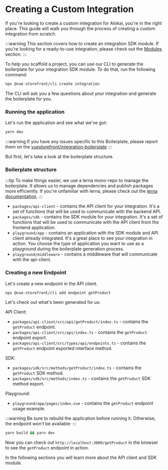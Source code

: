 # Creating a Custom Integration

If you're looking to create a custom integration for Alokai, you're in the right place. This guide will walk you through the process of creating a custom integration from scratch.

:::warning
This section covers how to create an integration SDK module. If you're looking for a ready-to-use integration, please check out the [Modules](/integrations) section.
:::

To help you scaffold a project, you can use our CLI to generate the boilerplate for your integration SDK module. To do that, run the following command:

[//]: # (//TODO: add link to the boilerplate)
```bash 
npx @vue-storefront/cli create integration 
```

The CLI will ask you a few questions about your integration and generate the boilerplate for you.


### Running the application

Let's run the application and see what we've got:

```bash
yarn dev
```

:::warning
If you have any issues specific to this Boilerplate, please report them on the [vuestorefront/integration-boilerplate](https://github.com/vuestorefront/integration-boilerplate)
:::

But first, let's take a look at the boilerplate structure.

### Boilerplate structure
:::tip
To make things easier, we use a lerna mono-repo to manage the boilerplate. 
It allows us to manage dependencies and publish packages more efficiently. 
If you're unfamiliar with lerna, please check out the [lerna documentation](https://lerna.js.org/).
:::

- `packages/api-client` - contains the API client for your integration. It's a set of functions that will be used to communicate with the backend API.
- `packages/sdk` - contains the SDK module for your integration. It's a set of functions that will be used to communicate with the API client from the frontend application.
- `playground/app` - contains an application with the SDK module and API client already integrated. It's a great place to see your integration in action.
   You choose the type of application you want to use as a playground during the boilerplate generation process.
- `playground/middleware` - contains a middleware that will communicate with the api-client.

### Creating a new Endpoint

Let's create a new endpoint in the API client.

```bash
npx @vue-storefront/cli add endpoint getProduct
```

Let's check out what's been generated for us:

API Client:
- `packages/api-client/src/api/getProduct/index.ts` - contains the `getProduct` endpoint.
- `packages/api-client/src/api/index.ts` - contains the `getProduct` endpoint export.
- `packages/api-client/src/types/api/endpoints.ts` - contains the `getProduct` endpoint exported interface method.

SDK:
- `packages/sdk/src/methods/getProduct/index.ts` - contains the `getProduct` SDK method.
- `packages/sdk/src/methods/index.ts` - contains the `getProduct` SDK method export.

Playground:
- `playground/app/pages/index.vue` - contains the `getProduct` endpoint usage example.

:::warning
Be sure to rebuild the application before running it. Otherwise, the endpoint won't be available:
:::

```bash
yarn build && yarn dev
```

Now you can check out `http://localhost:3000/getProduct` in the browser to see the `getProduct` endpoint in action.

In the following sections you will learn more about the API client and SDK module.
